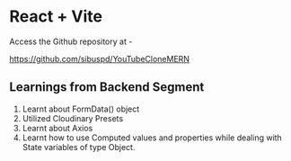 # React + Vite
Access the Github repository at - 

https://github.com/sibuspd/YouTubeCloneMERN

## Learnings from Backend Segment 

1. Learnt about FormData() object
2. Utilized Cloudinary Presets 
3. Learnt about Axios
4. Learnt how to use Computed values and properties while dealing with State variables of type Object.
